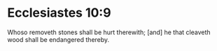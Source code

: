 # Ecclesiastes 10:9

Whoso removeth stones shall be hurt therewith; [and] he that cleaveth wood shall be endangered thereby.